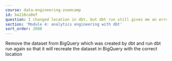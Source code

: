 ```yaml
---
course: data-engineering-zoomcamp
id: ba210ca8ef
question: I changed location in dbt, but dbt run still gives me an error
section: 'Module 4: analytics engineering with dbt'
sort_order: 2680
---
```


Remove the dataset from BigQuery which was created by dbt and run dbt run again so that it will recreate the dataset in BigQuery with the correct location

